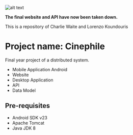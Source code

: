 ![alt text](http://i.imgur.com/kmcY5HV.png)

**The final website and API have now been taken down.**

This is a repository of Charlie Waite and Lorenzo Koundouris

Project name:   Cinephile
===================================

Final year project of a distributed system.

- Mobile Application Android
- Website
- Desktop Application
- API
- Data Model

Pre-requisites
--------------

- Android SDK v23
- Apache Tomcat
- Java JDK 8
